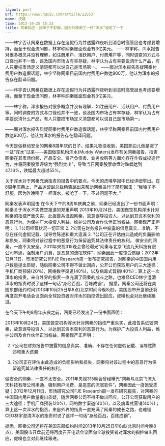 ```yaml
---
layout: post
url: https://www.huxiu.com/article/22053
name: 虎嗅
time: 2013-10-25 15:33
title: 网秦回应：我嗓子不舒服，因为昨晚喝了一杯“浑水”被呛了一下
---
```

——林宇否认网秦在数据上存在造假行为并透露昨夜听到消息时高管层也考虑要增持，而至于现金流问题，林宇称网秦账面现金有3亿美元。 ——林宇称，浑水报告对很多概念并没有理解，如注册用户、活跃用户、付费用户等，同时调查的方式与口径也并不一致，谈及国内市场占有率存疑，林宇认为占有率要说清什么产品，有人只要把市场定义清楚都可以说自己是市场第一。 ——面对浑水报告质疑网秦付费用户数造假话题，林宇坚称网秦目前国内付费用户数达900万，他认为浑水的报告存在翻译问题。

——林宇否认网秦在数据上存在造假行为并透露昨夜听到消息时高管层也考虑要增持，而至于现金流问题，林宇称网秦账面现金有3亿美元。

——林宇称，浑水报告对很多概念并没有理解，如注册用户、活跃用户、付费用户等，同时调查的方式与口径也并不一致，谈及国内市场占有率存疑，林宇认为占有率要说清什么产品，有人只要把市场定义清楚都可以说自己是市场第一。

——面对浑水报告质疑网秦付费用户数造假话题，林宇坚称网秦目前国内付费用户数达900万，他认为浑水的报告存在翻译问题。

今天是做移动安全的网秦8周年庆的日子，结果礼物没收到，美国那边儿倒是泼了一盆“浑水”过来——美国做空机构浑水(Muddy Waters)发布有关网秦报告，指责网秦在其市场份额、产品安全、资产负债表、业务收购等方面均存在作假或捏造行为，并将网秦股票评级为“强烈卖出”，导致当日网秦股票收盘时跌幅达到47.16%，跌幅最大超过55%。

关于浑水对于网秦充满指责的报告中的要点，今天的虎嗅早报中已经详细举出。在8周年庆典上，产品运营副总裁杨骁跳出来帮助网秦进行了简短回击：“我嗓子不舒服，因为昨晚喝了一杯浑水，被呛了一下，不过问题不大。”

网秦发表声明回击 在今天下午的8周年庆典之前，网秦已经发出了一份书面声明： 网秦关于浑水不实做空报道的郑重声明 2013年10月24日，美国做空机构浑水针对网秦的指控严重失实，此报告系诋毁网秦，故意误导投资人，以达到其资本获利的恶意行为。为保护广大投资人利益，维护公司及合作伙伴正当权益，网秦现严正声明： 1. ?公司经营状况一切正常 2. ?公司在财务报告中披露的信息真实、准确，不存在任何虚假记载、误导性陈述和重大遗漏 3. ?公司正在评估由此造成的负面影响和损失，网秦将对该过程中的恶意行为保留追究其法律责任的权利。 做安全的网秦，一直不太安全。2011年央视315晚会曾经曝光“网秦与北京飞流九天科技有限公司串通，强制用户消费，是恶意的流氓软件”，网秦因此一度饱受质疑；2012年12月11日，市场研究公司FJE Research周一发布研究报告，对网秦的中国国内用户数量提出质疑，随后网秦公司不得不做出回应，公开公司获取用户的三大途径：手机厂商预装(20%)，网络数字渠道(40%)，以及病毒式营销(40%)；算上这一次浑水的指责，来自外界的指责一直充满了网秦的成长之路，也难怪CEO林宇澄清浑水的指责时说了这样一句话“身经百战，百炼成钢”。 据悉，网秦公司还将在美国东部纽约时间2013年10月25日早8点(北京时间今晚8点)，美国股市开盘前还将再度召开电话会议面向全球投资者对浑水的指控做出回应，虎嗅也会对此继续跟进。

在今天下午的8周年庆典之前，网秦已经发出了一份书面声明：

2013年10月24日，美国做空机构浑水针对网秦的指控严重失实，此报告系诋毁网秦，故意误导投资人，以达到其资本获利的恶意行为。为保护广大投资人利益，维护公司及合作伙伴正当权益，网秦现严正声明：

2. ?公司在财务报告中披露的信息真实、准确，不存在任何虚假记载、误导性陈述和重大遗漏

3. ?公司正在评估由此造成的负面影响和损失，网秦将对该过程中的恶意行为保留追究其法律责任的权利。

做安全的网秦，一直不太安全。2011年央视315晚会曾经曝光“网秦与北京飞流九天科技有限公司串通，强制用户消费，是恶意的流氓软件”，网秦因此一度饱受质疑；2012年12月11日，市场研究公司FJE Research周一发布研究报告，对网秦的中国国内用户数量提出质疑，随后网秦公司不得不做出回应，公开公司获取用户的三大途径：手机厂商预装(20%)，网络数字渠道(40%)，以及病毒式营销(40%)；算上这一次浑水的指责，来自外界的指责一直充满了网秦的成长之路，也难怪CEO林宇澄清浑水的指责时说了这样一句话“身经百战，百炼成钢”。

据悉，网秦公司还将在美国东部纽约时间2013年10月25日早8点(北京时间今晚8点)，美国股市开盘前还将再度召开电话会议面向全球投资者对浑水的指控做出回应，虎嗅也会对此继续跟进。


